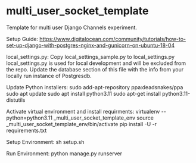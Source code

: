 # multi_user_socket_template
Template for multi user Django Channels experiment.

Setup Guide:
https://www.digitalocean.com/community/tutorials/how-to-set-up-django-with-postgres-nginx-and-gunicorn-on-ubuntu-18-04

local_settings.py:
    Copy local_settings_sample.py to local_settings.py
    local_settings.py is used for local development and will be excluded from the repo.
    Update the database section of this file with the info from your locally run instance of Postgresdb.

Update Python installers:
	sudo add-apt-repository ppa:deadsnakes/ppa
	sudo apt update 
	sudo apt install python3.11
	sudo apt-get install python3.11-distutils

Activate virtual environment and install requirments:
    virtualenv --python=python3.11 _multi_user_socket_template_env
    source _multi_user_socket_template_env/bin/activate
    pip install -U -r requirements.txt

Setup Environment:
sh setup.sh

Run Environment:
python manage.py runserver






